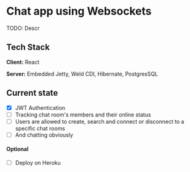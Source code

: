 
# Chat app using Websockets 

TODO: Descr

## Tech Stack

**Client:** React

**Server:** Embedded Jetty, Weld CDI, Hibernate, PostgresSQL


## Current state

- [x]  JWT Authentication
- [ ]  Tracking chat room's members and their online status
- [ ]  Users are allowed to create, search and connect or disconnect to a specific chat rooms
- [ ]  And chatting obviously 

#### Optional
- [ ]  Deploy on Heroku